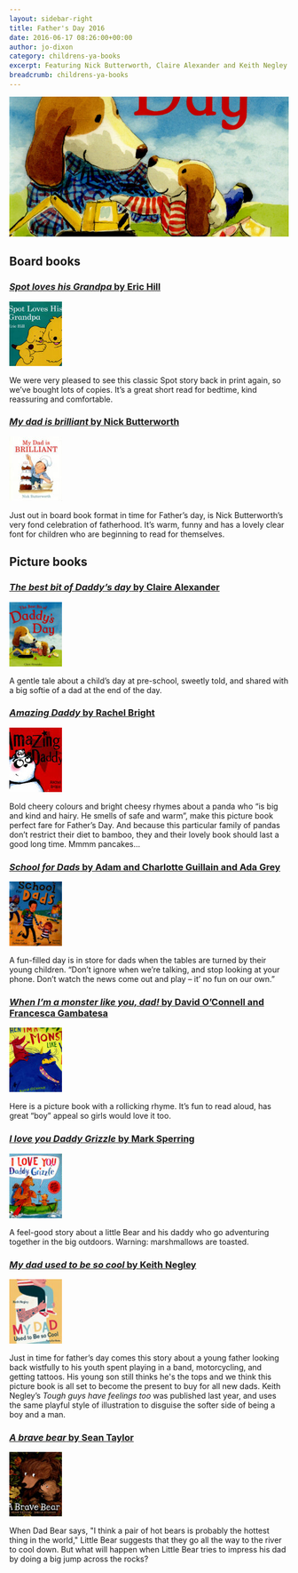 ```yaml
---
layout: sidebar-right
title: Father's Day 2016
date: 2016-06-17 08:26:00+00:00
author: jo-dixon
category: childrens-ya-books
excerpt: Featuring Nick Butterworth, Claire Alexander and Keith Negley.
breadcrumb: childrens-ya-books
---
```

![MY dad used to be so cool by Keith Negley](/images/featured/featured-the-best-bit-of-daddys-day.jpg)

<h2>Board books</h2>

<section class="cf">

<h3><a href="https://suffolk.spydus.co.uk/cgi-bin/spydus.exe/ENQ/OPAC/BIBENQ/15884237?QRY=CTIBIB%3C%20IRN(61024798)&QRYTEXT=Spot%20loves%20his%20grandpa"><cite>Spot loves his Grandpa</cite> by Eric Hill</a></h3>

<a href="https://suffolk.spydus.co.uk/cgi-bin/spydus.exe/ENQ/OPAC/BIBENQ/15884237?QRY=CTIBIB%3C%20IRN(61024798)&amp;QRYTEXT=Spot%20loves%20his%20grandpa"><img class="{% include /c/img-float-left.html %}" src="/images/article/spot-loves-his-grandpa.jpg" alt="Spot loves his grandpa by Eric Hill" /></a>

<p class="mt0">We were very pleased to see this classic Spot story back in print again, so we’ve bought lots of copies. It’s a great short read for bedtime, kind reassuring and comfortable.</p>

</section>

<section class="cf">

<h3><a href="https://suffolk.spydus.co.uk/cgi-bin/spydus.exe/ENQ/OPAC/BIBENQ/15885183?QRY=CTIBIB%3C%20IRN(685592)&QRYTEXT=My%20Dad%20is%20brilliant"><cite>My dad is brilliant</cite> by Nick Butterworth</a></h3>

<a href="https://suffolk.spydus.co.uk/cgi-bin/spydus.exe/ENQ/OPAC/BIBENQ/15885183?QRY=CTIBIB%3C%20IRN(685592)&amp;QRYTEXT=My%20Dad%20is%20brilliant"><img class="{% include /c/img-float-left.html %}" src="/images/article/my-dad-is-brilliant.jpg" alt="My dad is brilliant by Nick Butterworth" /></a>

<p class="mt0">Just out in board book format in time for Father’s day, is Nick Butterworth’s very fond celebration of fatherhood. It’s warm, funny and has a lovely clear font for children who are beginning to read for themselves.</p>

</section>

<h2>Picture books</h2>

<section class="cf">

<h3><a href="https://suffolk.spydus.co.uk/cgi-bin/spydus.exe/ENQ/OPAC/BIBENQ/15886807?QRY=CTIBIB%3C%20IRN(52486123)&QRYTEXT=The%20best%20bit%20of%20Daddy%27s%20day"><cite>The best bit of Daddy’s day</cite> by Claire Alexander</a></h3>

<a href="https://suffolk.spydus.co.uk/cgi-bin/spydus.exe/ENQ/OPAC/BIBENQ/15886807?QRY=CTIBIB%3C%20IRN(52486123)&amp;QRYTEXT=The%20best%20bit%20of%20Daddy%27s%20day"><img class="{% include /c/img-float-left.html %}" src="/images/article/the-best-bit-of-daddys-day.jpg" alt="The best bit of Daddy’s day by Claire Alexander" /></a>

<p class="mt0">A gentle tale about a child’s day at pre-school, sweetly told, and shared with a big softie of a dad at the end of the day.</p>

</section>

<section class="cf">

<h3><a href="https://suffolk.spydus.co.uk/cgi-bin/spydus.exe/ENQ/OPAC/BIBENQ/15886072?QRY=CTIBIB%3C%20IRN(61024823)&QRYTEXT=Amazing%20daddy"><cite>Amazing Daddy</cite> by Rachel Bright</a></h3>

<a href="https://suffolk.spydus.co.uk/cgi-bin/spydus.exe/ENQ/OPAC/BIBENQ/15886072?QRY=CTIBIB%3C%20IRN(61024823)&QRYTEXT=Amazing%20daddy"><img class="{% include /c/img-float-left.html %}" src="/images/article/amazing-daddy.jpg" alt="Amazing Daddy by Rachel Bright" /></a>

<p class="mt0">Bold cheery colours and bright cheesy rhymes about a panda who “is big and kind and hairy. He smells of safe and warm”, make this picture book perfect fare for Father’s Day. And because this particular family of pandas don’t restrict their diet to bamboo, they and their lovely book should last a good long time. Mmmm pancakes…</p>

</section>

<section class="cf">

<h3><a href="https://suffolk.spydus.co.uk/cgi-bin/spydus.exe/ENQ/OPAC/BIBENQ/15888015?QRY=CTIBIB%3C%20IRN(64110842)&QRYTEXT=School%20for%20dads"><cite>School for Dads</cite> by Adam and Charlotte Guillain and Ada Grey</a></h3>

<a href=""><img class="{% include /c/img-float-left.html %}" src="/images/article/school-for-dads.jpg" alt="School for Dads by Adam and Charlotte Guillain and Ada Grey" /></a>

<p class="mt0">A fun-filled day is in store for dads when the tables are turned by their young children. “Don’t ignore when we’re talking, and stop looking at your phone. Don’t watch the news come out and play – it’ no fun on our own.”</p>

</section>

<section class="cf">

<h3><a href="https://suffolk.spydus.co.uk/cgi-bin/spydus.exe/ENQ/OPAC/BIBENQ/15889015?QRY=CTIBIB%3C%20IRN(61598056)&QRYTEXT=When%20I%27m%20a%20monster%20like%20you%2C%20Dad"><cite>When I’m a monster like you, dad!</cite> by David O’Connell and Francesca Gambatesa</a></h3>

<a href="https://suffolk.spydus.co.uk/cgi-bin/spydus.exe/ENQ/OPAC/BIBENQ/15889015?QRY=CTIBIB%3C%20IRN(61598056)&QRYTEXT=When%20I%27m%20a%20monster%20like%20you%2C%20Dad"><img class="{% include /c/img-float-left.html %}" src="/images/article/when-im-a-monster-like-you-dad.jpg" alt="When I’m a monster like you, dad! by David O’Connell and Francesca Gambatesa" /></a>

<p class="mt0">Here is a picture book with a rollicking rhyme. It’s fun to read aloud, has great “boy” appeal so girls would love it too.</p>

</section>

<section class="cf">

<h3><a href="https://suffolk.spydus.co.uk/cgi-bin/spydus.exe/ENQ/OPAC/BIBENQ/15889912?QRY=CTIBIB%3C%20IRN(34561991)&QRYTEXT=I%20love%20you%20Daddy%20Grizzle"><cite>I love you Daddy Grizzle</cite> by Mark Sperring</a></h3>

<a href="https://suffolk.spydus.co.uk/cgi-bin/spydus.exe/ENQ/OPAC/BIBENQ/15889912?QRY=CTIBIB%3C%20IRN(34561991)&QRYTEXT=I%20love%20you%20Daddy%20Grizzle"><img class="{% include /c/img-float-left.html %}" src="/images/article/i-love-you-daddy-grizzle.jpg" alt="I love you Daddy Grizzle by Mark Sperring" /></a>

<p class="mt0">A feel-good story about a little Bear and his daddy who go adventuring together in the big outdoors. Warning: marshmallows are toasted.</p>

</section>

<section class="cf">

<h3><a href="https://suffolk.spydus.co.uk/cgi-bin/spydus.exe/ENQ/OPAC/BIBENQ/15890884?QRY=CTIBIB%3C%20IRN(64989155)&QRYTEXT=My%20dad%20used%20to%20be%20so%20cool"><cite>My dad used to be so cool</cite> by Keith Negley</a></h3>

<a href="https://suffolk.spydus.co.uk/cgi-bin/spydus.exe/ENQ/OPAC/BIBENQ/15890884?QRY=CTIBIB%3C%20IRN(64989155)&QRYTEXT=My%20dad%20used%20to%20be%20so%20cool"><img class="{% include /c/img-float-left.html %}" src="/images/article/my-dad-used-to-be-so-cool.jpg" alt="My dad used to be so cool by Keith Negley" /></a>

<p class="mt0">Just in time for father’s day comes this story about a young father looking back wistfully to his youth spent playing in a band, motorcycling, and getting tattoos. His young son still thinks he's the tops and we think this picture book is all set to become the present to buy for all new dads. Keith Negley’s <cite>Tough guys have feelings too</cite> was published last year, and uses the same playful style of illustration to disguise the softer side of being a boy and a man.</p>

</section>

<section class="cf">

<h3><a href="https://suffolk.spydus.co.uk/cgi-bin/spydus.exe/ENQ/OPAC/BIBENQ/15891267?QRY=CTIBIB%3C%20IRN(60140182)&QRYTEXT=A%20brave%20bear"><cite>A brave bear</cite> by Sean Taylor</a></h3>

<a href="https://suffolk.spydus.co.uk/cgi-bin/spydus.exe/ENQ/OPAC/BIBENQ/15891267?QRY=CTIBIB%3C%20IRN(60140182)&QRYTEXT=A%20brave%20bear"><img class="{% include /c/img-float-left.html %}" src="/images/article/a-brave-bear.jpg" alt="A brave bear by Sean Taylor" /></a>

<p class="mt0">When Dad Bear says, "I think a pair of hot bears is probably the hottest thing in the world," Little Bear suggests that they go all the way to the river to cool down. But what will happen when Little Bear tries to impress his dad by doing a big jump across the rocks?</p>

</section>

